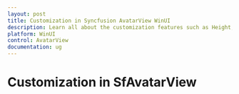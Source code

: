 ```yaml
---
layout: post
title: Customization in Syncfusion AvatarView WinUI
description: Learn all about the customization features such as Height, Width, BorderBrush, Background, FontSize and CornerRadius in WinUI AvatarView control here.
platform: WinUI
control: AvatarView
documentation: ug
---
```


# Customization in SfAvatarView